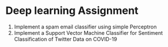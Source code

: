 # Deep learning Assignment

1. Implement a spam email classifier using simple Perceptron
2. Implement a Support Vector Machine Classifier for Sentiment Classification of Twitter Data on COVID-19



